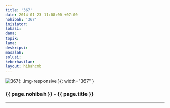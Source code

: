 ```yaml
---
title: '367'
date: 2014-01-23 11:08:00 +07:00
nohibah: '367'
inisiator: 
lokasi: 
dana: 
topik: 
lama: 
deskripsi: 
masalah: 
solusi: 
keberhasilan: 
layout: hibahcmb
---
```


![367](/static/img/hibahcmb/367.png){: .img-responsive }{: width="367" }

### {{ page.nohibah }} - {{ page.title }}

---
